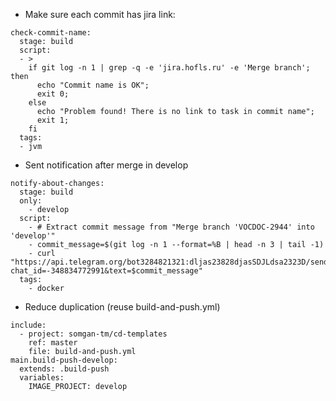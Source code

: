 * Make sure each commit has jira link:
```
check-commit-name:
  stage: build
  script:
  - >
    if git log -n 1 | grep -q -e 'jira.hofls.ru' -e 'Merge branch'; then
      echo "Commit name is OK";
      exit 0;
    else
      echo "Problem found! There is no link to task in commit name";
      exit 1;
    fi
  tags:
  - jvm
```

* Sent notification after merge in develop
```
notify-about-changes:
  stage: build
  only:
    - develop
  script:
    - # Extract commit message from "Merge branch 'VOCDOC-2944' into 'develop'"
    - commit_message=$(git log -n 1 --format=%B | head -n 3 | tail -1)
    - curl "https://api.telegram.org/bot3284821321:dljas23828djasSDJLdsa2323D/sendMessage?chat_id=-348834772991&text=$commit_message"
  tags:
    - docker

```

* Reduce duplication (reuse build-and-push.yml)
```
include:
  - project: somgan-tm/cd-templates
    ref: master
    file: build-and-push.yml
main.build-push-develop:
  extends: .build-push
  variables:
    IMAGE_PROJECT: develop
```